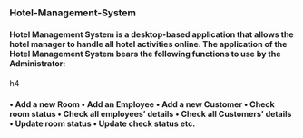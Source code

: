 
<h3>Hotel-Management-System</h3>

<H4>Hotel Management System is a desktop-based application that allows the hotel manager to handle all hotel activities online.
The application of the Hotel Management System bears the following functions to use by the Administrator: </H4>h4
<h4>
•	Add a new Room
•	Add an Employee
•	Add a new Customer
•	Check room status
• Check all employees’ details
•	Check all Customers’ details
•	Update room status
•	Update check status etc.
</h4>
